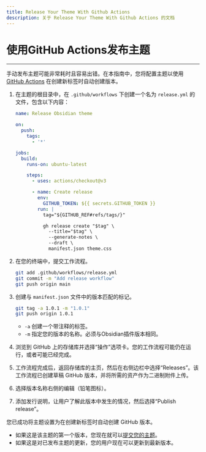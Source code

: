 ```yaml
---
title: Release Your Theme With Github Actions
description: 关于 Release Your Theme With Github Actions 的文档
---
```

<!--
 * @Author: Raistlind johnd0712@gmail.com
 * @Date: 2024-01-18 10:18:00
 * @LastEditors: Raistlind
 * @LastEditTime: 2024-01-18 10:18:00
 * @Description:
-->

# 使用GitHub Actions发布主题

---

手动发布主题可能非常耗时且容易出错。在本指南中，您将配置主题以使用 [GitHub Actions](https://github.com/features/actions) 在创建新标签时自动创建版本。

1. 在主题的根目录中，在 `.github/workflows` 下创建一个名为 `release.yml` 的文件，包含以下内容：

   ```yml
   name: Release Obsidian theme

   on:
     push:
       tags:
         - '*'

   jobs:
     build:
       runs-on: ubuntu-latest

       steps:
         - uses: actions/checkout@v3

         - name: Create release
           env:
             GITHUB_TOKEN: ${{ secrets.GITHUB_TOKEN }}
           run: |
             tag="${GITHUB_REF#refs/tags/}"

             gh release create "$tag" \
               --title="$tag" \
               --generate-notes \
               --draft \
               manifest.json theme.css
   ```

2. 在您的终端中，提交工作流程。

   ```bash
   git add .github/workflows/release.yml
   git commit -m "Add release workflow"
   git push origin main
   ```

3. 创建与 `manifest.json` 文件中的版本匹配的标记。

   ```bash
   git tag -a 1.0.1 -m "1.0.1"
   git push origin 1.0.1
   ```

   - `-a` 创建一个带注释的标签。
   - `-m` 指定您的版本的名称。必须与Obsidian插件版本相同。

4. 浏览到 GitHub 上的存储库并选择“操作”选项卡。您的工作流程可能仍在运行，或者可能已经完成。
5. 工作流程完成后，返回存储库的主页，然后在右侧边栏中选择“Releases”。该工作流程已创建草稿 GitHub 版本，并将所需的资产作为二进制附件上传。
6. 选择版本名称右侧的编辑（铅笔图标）。
7. 添加发行说明，让用户了解此版本中发生的情况，然后选择“Publish release”。

您已成功将主题设置为在创建新标签时自动创建 GitHub 版本。

- 如果这是该主题的第一个版本，您现在就可以[提交您的主题](./submit-your-theme.md)。
- 如果这是对已发布主题的更新，您的用户现在可以更新到最新版本。
